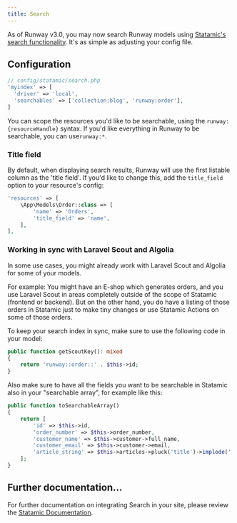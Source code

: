 ```yaml
---
title: Search
---
```


As of Runway v3.0, you may now search Runway models using [Statamic's search functionality](https://statamic.dev/search#overview). It's as simple as adjusting your config file.

## Configuration

```php
// config/statamic/search.php
'myindex' => [
  'driver' => 'local',
  'searchables' => ['collection:blog', 'runway:order'],
]
```

You can scope the resources you'd like to be searchable, using the `runway:{resourceHandle}` syntax. If you'd like everything in Runway to be searchable, you can use`runway:*`.

### Title field

By default, when displaying search results, Runway will use the first listable column as the 'title field'. If you'd like to change this, add the `title_field` option to your resource's config:

```php
'resources' => [
	\App\Models\Order::class => [
	    'name' => 'Orders',
		'title_field' => 'name',
	],
],
```

### Working in sync with Laravel Scout and Algolia

In some use cases, you might already work with Laravel Scout and Algolia for some of your models. 

For example: You might have an E-shop which generates orders, and you use Laravel Scout in areas completely outside of the scope of Statamic (frontend or backend). But on the other hand, you do have a listing of those orders in Statamic just to make tiny changes or use Statamic Actions on some of those orders.

To keep your search index in sync, make sure to use the following code in your model:

```php
public function getScoutKey(): mixed
{
    return 'runway::order::' . $this->id;
}
```

Also make sure to have all the fields you want to be searchable in Statamic also in your "searchable array", for example like this:

```php
public function toSearchableArray()
{
    return [
        'id' => $this->id,
        'order_number' => $this->order_number,
        'customer_name' => $this->customer->full_name,
        'customer_email' => $this->customer->email,
        'article_string' => $this->articles->pluck('title')->implode(' '),
    ];
}
```

## Further documentation...

For further documentation on integrating Search in your site, please review the [Statamic Documentation](https://statamic.dev/search#overview).
